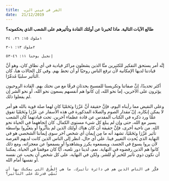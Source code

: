 ```yaml
---
title:  الشر في عيني الرب
date:  21/12/2019
---
```


**طالع الآيات التالية. ماذا تُخبرنا عن أولئك القادة وتأثيرهم على الشعب الذي يحكمونه؟**

`١ملوك ١٥: ٢٦، ٣٤`

`٢ملوك ١٣: ١-٣`

`إنجيل يوحنا ١١: ٤٦-٥٣`

إنَّه أمر يستحق التفكير للكثيرين منَّا الذين يشغلون مراكز قيادية في أي نطاق كان، وهو أنَّ قيادتنا لديها الإمكانية لأن ترفع الناس روحيًا أو أن تحط بهم. وفي كل الحالات هنا، كان التأثير سلبيًا مُدمِّرًا.

أكثر تحديدًا، إنَّ صفاتنا وتكريسنا للمسيح يحدثان فرقًا مع من نحتك بهم. القادة الروحيون يؤثرون على الآخرين، إما نحو الله، إن كانوا هم أنفسهم يسعون نحو الله، أو نحو الشر إن لم يفعلوا ذلك.

وعلى النقيض مما رأيناه اليوم، فإنَّ حقيقة أنَّ عَزْرَا ونَحَمْيَا كان لهما صلة قوية بالله هو أمر لا يمكن إنكاره. إنّ َمقدار الصوم والصلاة المذكورة في هذه الأسفار عن عَزْرَا ونَحَمْيَا تفوق عمَّا ورد ذكره في الكتاب المقدس عن قادة عظماء آخرين. تحت قيادتهما كان الشعب يسير مع الله، حتى وإن لم يبلغ كل شيء مستوى الكمال. كان اتجاههما في الحياة نحو الله. من ناحية أخرى، فإنَّ حقيقة أن كان هناك أولئك الذين لم يتأثَّروا أو يتغيَّروا بواسطة تأثير عَزْرَا ونَحَمْيَا، تشهد أنه ما مِن إيمان أي شخص آخر سوى إيماننا الشخصي هو في النهاية الذي يُحدِث التغيير فينا. على أي حال، انظر إلى الناس الذين كانت لديهم الفرصة لأن يروا يسوع في الجسد، ويسمعوه يكرز ويشاهدوا أو يسمعوا عن معجزاته، ومع ذلك كانوا هم الذين رفضوه في النهاية. نعم، لدينا دور نلعبه، أيَّا كان موقفنا في الحياة. يمكننا أن نكون ذوي تأثير للخير أو للشر. ولكن في النهاية، على كل شخص أن يجيب عن نفسه أو نفسها أمام الله.

`فكِّر في الناس الذين هم في دائرة تأثيرك. ما هي الطُرق التي يمكنك بها أن تُنمِّي قدرتك على التأثير؟`